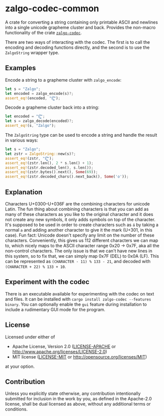 # zalgo-codec-common

A crate for converting a string containing only printable ASCII and newlines
into a single unicode grapheme cluster and back.
Provides the non-macro functionality of the crate [`zalgo-codec`](https://crates.io/crates/zalgo-codec).

There are two ways of interacting with the codec.
The first is to call the encoding and decoding functions directly,
and the second is to use the `ZalgoString` wrapper type.

## Examples

Encode a string to a grapheme cluster with `zalgo_encode`:

```rust
let s = "Zalgo";
let encoded = zalgo_encode(s)?;
assert_eq!(encoded, "É̺͇͌͏");
```

Decode a grapheme cluster back into a string:

```rust
let encoded = "É̺͇͌͏";
let s = zalgo_decode(encoded)?;
assert_eq!(s, "Zalgo");
```

The `ZalgoString` type can be used to encode a string and handle the result in
various ways:

```rust
let s = "Zalgo";
let zstr = ZalgoString::new(s)?;
assert_eq!(zstr, "É̺͇͌͏");
assert_eq!(zstr.len(), 2 * s.len() + 1);
assert_eq!(zstr.decoded_len(), s.len());
assert_eq!(zstr.bytes().next(), Some(69));
assert_eq!(zstr.decoded_chars().next_back(), Some('o'));
```

## Explanation

Characters U+0300–U+036F are the combining characters for unicode Latin.
The fun thing about combining characters is that you can add as many of these characters
as you like to the original character and it does not create any new symbols,
it only adds symbols on top of the character. It's supposed to be used in order to
create characters such as `á` by taking a normal `a` and adding another character
to give it the mark (U+301, in this case). Fun fact: Unicode doesn't specify
any limit on the number of these characters.
Conveniently, this gives us 112 different characters we can map to,
which nicely maps to the ASCII character range 0x20 -> 0x7F, aka all the
non-control characters.
The only issue is that we can't have new lines in this system, so to fix that,
we can simply map 0x7F (DEL) to 0x0A (LF).
This can be represented as `(CHARACTER - 11) % 133 - 21`, and decoded with
`(CHARACTER + 22) % 133 + 10`.

## Experiment with the codec

There is an executable available for experimenting with the codec on text and files.
It can be installed with `cargo install zalgo-codec --features binary`.
You can optionally enable the `gui` feature during installation to include a
rudimentary GUI mode for the program.

## License

Licensed under either of

- Apache License, Version 2.0 ([LICENSE-APACHE](https://github.com/JSorngard/zalgo_codec/blob/main/common/LICENSE-APACHE)
 or <http://www.apache.org/licenses/LICENSE-2.0>)
- MIT license ([LICENSE-MIT](https://github.com/JSorngard/zalgo_codec/blob/main/common/LICENSE-MIT)
 or <http://opensource.org/licenses/MIT>)

at your option.

## Contribution

Unless you explicitly state otherwise, any contribution intentionally submitted
for inclusion in the work by you, as defined in the Apache-2.0 license, shall be
dual licensed as above, without any additional terms or conditions.
